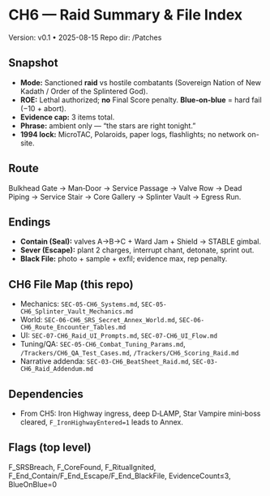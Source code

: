 # CH6 — Raid Summary & File Index
Version: v0.1 • 2025-08-15
Repo dir: /Patches

## Snapshot
- **Mode:** Sanctioned **raid** vs hostile combatants (Sovereign Nation of New Kadath / Order of the Splintered God).  
- **ROE:** Lethal authorized; **no** Final Score penalty. **Blue‑on‑blue** = hard fail (−10 + abort).  
- **Evidence cap:** 3 items total.  
- **Phrase:** ambient only — “the stars are right tonight.”  
- **1994 lock:** MicroTAC, Polaroids, paper logs, flashlights; no network on-site.

## Route
Bulkhead Gate → Man‑Door → Service Passage → Valve Row → Dead Piping → Service Stair → Core Gallery → Splinter Vault → Egress Run.

## Endings
- **Contain (Seal):** valves A→B→C + Ward Jam + Shield → STABLE gimbal.  
- **Sever (Escape):** plant 2 charges, interrupt chant, detonate, sprint out.  
- **Black File:** photo + sample + exfil; evidence max, rep penalty.

## CH6 File Map (this repo)
- Mechanics: `SEC-05-CH6_Systems.md`, `SEC-05-CH6_Splinter_Vault_Mechanics.md`  
- World: `SEC-06-CH6_SRS_Secret_Annex_World.md`, `SEC-06-CH6_Route_Encounter_Tables.md`  
- UI: `SEC-07-CH6_Raid_UI_Prompts.md`, `SEC-07-CH6_UI_Flow.md`  
- Tuning/QA: `SEC-05-CH6_Combat_Tuning_Params.md`, `/Trackers/CH6_QA_Test_Cases.md`, `/Trackers/CH6_Scoring_Raid.md`  
- Narrative addenda: `SEC-03-CH6_BeatSheet_Raid.md`, `SEC-03-CH6_Raid_Addendum.md`

## Dependencies
- From CH5: Iron Highway ingress, deep D‑LAMP, Star Vampire mini‑boss cleared, `F_IronHighwayEntered=1` leads to Annex.

## Flags (top level)
F_SRSBreach, F_CoreFound, F_RitualIgnited, F_End_Contain/F_End_Escape/F_End_BlackFile, EvidenceCount≤3, BlueOnBlue=0
